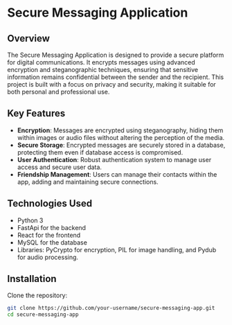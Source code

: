 # Secure Messaging Application

## Overview
The Secure Messaging Application is designed to provide a secure platform for digital communications. It encrypts messages using advanced encryption and steganographic techniques, ensuring that sensitive information remains confidential between the sender and the recipient. This project is built with a focus on privacy and security, making it suitable for both personal and professional use.

## Key Features
- **Encryption**: Messages are encrypted using steganography, hiding them within images or audio files without altering the perception of the media.
- **Secure Storage**: Encrypted messages are securely stored in a database, protecting them even if database access is compromised.
- **User Authentication**: Robust authentication system to manage user access and secure user data.
- **Friendship Management**: Users can manage their contacts within the app, adding and maintaining secure connections.

## Technologies Used
- Python 3
- FastApi for the backend
- React for the frontend
- MySQL for the database
- Libraries: PyCrypto for encryption, PIL for image handling, and Pydub for audio processing.

## Installation

Clone the repository:
```bash
git clone https://github.com/your-username/secure-messaging-app.git
cd secure-messaging-app

